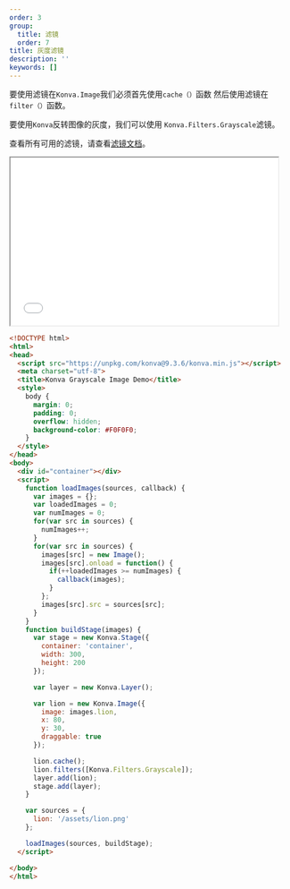 ```yaml
---
order: 3
group:
  title: 滤镜
  order: 7
title: 灰度滤镜
description: ''
keywords: []
---
```

要使用滤镜在`Konva.Image`我们必须首先使用`cache（）`函数
然后使用滤镜在`filter（）`函数。  

要使用`Konva`反转图像的灰度，我们可以使用
`Konva.Filters.Grayscale`滤镜。

查看所有可用的滤镜，请查看<a href="https://konvajs.github.io/api/Konva.Filters.html" target="__blank">滤镜文档</a>。  

<iframe src="/downloads/code/filters/Grayscale.html" style="width: 50vw;height:300px;"></iframe>

```html
<!DOCTYPE html>
<html>
<head>
  <script src="https://unpkg.com/konva@9.3.6/konva.min.js"></script>
  <meta charset="utf-8">
  <title>Konva Grayscale Image Demo</title>
  <style>
    body {
      margin: 0;
      padding: 0;
      overflow: hidden;
      background-color: #F0F0F0;
    }
  </style>
</head>
<body>
  <div id="container"></div>
  <script>
    function loadImages(sources, callback) {
      var images = {};
      var loadedImages = 0;
      var numImages = 0;
      for(var src in sources) {
        numImages++;
      }
      for(var src in sources) {
        images[src] = new Image();
        images[src].onload = function() {
          if(++loadedImages >= numImages) {
            callback(images);
          }
        };
        images[src].src = sources[src];
      }
    }
    function buildStage(images) {
      var stage = new Konva.Stage({
        container: 'container',
        width: 300,
        height: 200
      });

      var layer = new Konva.Layer();

      var lion = new Konva.Image({
        image: images.lion,
        x: 80,
        y: 30,
        draggable: true
      });

      lion.cache();
      lion.filters([Konva.Filters.Grayscale]);
      layer.add(lion);
      stage.add(layer);
    }

    var sources = {
      lion: '/assets/lion.png'
    };

    loadImages(sources, buildStage);
  </script>

</body>
</html>
```